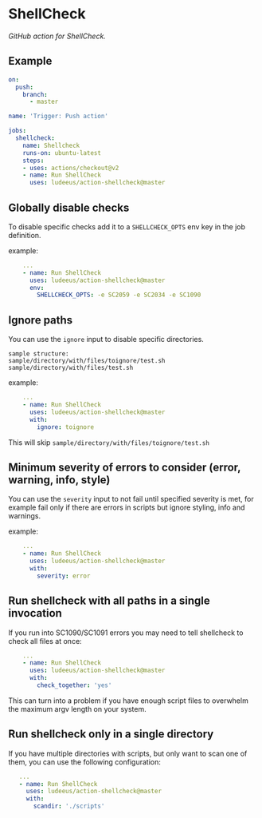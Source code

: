 # ShellCheck

_GitHub action for ShellCheck._

## Example

```yaml
on:
  push:
    branch:
      - master

name: 'Trigger: Push action'

jobs:
  shellcheck:
    name: Shellcheck
    runs-on: ubuntu-latest
    steps:
    - uses: actions/checkout@v2
    - name: Run ShellCheck
      uses: ludeeus/action-shellcheck@master
```

## Globally disable checks

To disable specific checks add it to a `SHELLCHECK_OPTS` env key in the job definition.

example:

```yaml
    ...
    - name: Run ShellCheck
      uses: ludeeus/action-shellcheck@master
      env:
        SHELLCHECK_OPTS: -e SC2059 -e SC2034 -e SC1090
```

## Ignore paths

You can use the `ignore` input to disable specific directories.

```text
sample structure:
sample/directory/with/files/toignore/test.sh
sample/directory/with/files/test.sh
```

example:

```yaml
    ...
    - name: Run ShellCheck
      uses: ludeeus/action-shellcheck@master
      with:
        ignore: toignore
```

This will skip `sample/directory/with/files/toignore/test.sh`

## Minimum severity of errors to consider (error, warning, info, style)

You can use the `severity` input to not fail until specified severity is met, for example fail only if there are errors in scripts but ignore styling, info and warnings.

example:

```yaml
    ...
    - name: Run ShellCheck
      uses: ludeeus/action-shellcheck@master
      with:
        severity: error
```

## Run shellcheck with all paths in a single invocation

If you run into SC1090/SC1091 errors you may need to tell shellcheck to check
all files at once:

```yaml
    ...
    - name: Run ShellCheck
      uses: ludeeus/action-shellcheck@master
      with:
        check_together: 'yes'
```

This can turn into a problem if you have enough script files to overwhelm the
maximum argv length on your system.

## Run shellcheck only in a single directory

If you have multiple directories with scripts, but only want to scan
one of them, you can use the following configuration:

```yaml
   ...
   - name: Run ShellCheck
     uses: ludeeus/action-shellcheck@master
     with:
       scandir: './scripts'
```
